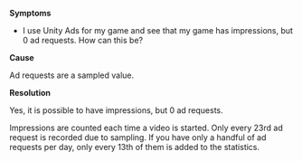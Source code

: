 

**Symptoms**


- I use Unity Ads for my game and see that my game has impressions, but 0 ad requests. How can this be?



**Cause**



Ad requests are a sampled value.



**Resolution**



Yes, it is possible to have impressions, but 0 ad requests.



Impressions are counted each time a video is started. Only every 23rd ad request is recorded due to sampling. If you have only a handful of ad requests per day, only every 13th of them is added to the statistics.





